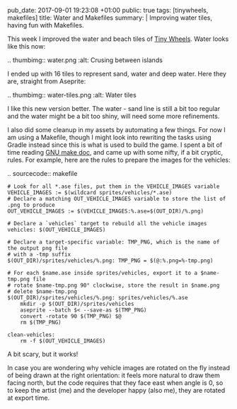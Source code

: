 pub_date: 2017-09-01 19:23:08 +01:00
public: true
tags: [tinywheels, makefiles]
title: Water and Makefiles
summary: |
    Improving water tiles, having fun with Makefiles.

This week I improved the water and beach tiles of [Tiny Wheels][tw]. Water looks like this now:

.. thumbimg:: water.png
    :alt: Crusing between islands

[tw]: /projects/tinywheels/

I ended up with 16 tiles to represent sand, water and deep water. Here they are, straight from Aseprite:

.. thumbimg:: water-tiles.png
    :alt: Water tiles

I like this new version better. The water - sand line is still a bit too regular and the water might be a bit too shiny, will need some more refinements.

I also did some cleanup in my assets by automating a few things. For now I am using a Makefile, though I might look into rewriting the tasks using Gradle instead since this is what is used to build the game. I spent a bit of time reading [GNU make doc][make], and came up with some nifty, if a bit cryptic, rules. For example, here are the rules to prepare the images for the vehicles:

[make]: https://www.gnu.org/software/make/manual/make.html

.. sourcecode:: makefile

    # Look for all *.ase files, put them in the VEHICLE_IMAGES variable
    VEHICLE_IMAGES := $(wildcard sprites/vehicles/*.ase)
    # Declare a matching OUT_VEHICLE_IMAGES variable to store the list of .png to produce
    OUT_VEHICLE_IMAGES := $(VEHICLE_IMAGES:%.ase=$(OUT_DIR)/%.png)

    # Declare a `vehicles` target to rebuild all the vehicle images
    vehicles: $(OUT_VEHICLE_IMAGES)

    # Declare a target-specific variable: TMP_PNG, which is the name of the output png file
    # with a -tmp suffix
    $(OUT_DIR)/sprites/vehicles/%.png: TMP_PNG = $(@:%.png=%-tmp.png)

    # For each $name.ase inside sprites/vehicles, export it to a $name-tmp.png file
    # rotate $name-tmp.png 90° clockwise, store the result in $name.png
    # delete $name-tmp.png
    $(OUT_DIR)/sprites/vehicles/%.png: sprites/vehicles/%.ase
        mkdir -p $(OUT_DIR)/sprites/vehicles
        aseprite --batch $< --save-as $(TMP_PNG)
        convert -rotate 90 $(TMP_PNG) $@
        rm $(TMP_PNG)

    clean-vehicles:
        rm -f $(OUT_VEHICLE_IMAGES)

A bit scary, but it works!

In case you are wondering why vehicle images are rotated on the fly instead of being drawn at the right orientation: it feels more natural to draw them facing north, but the code requires that they face east when angle is 0, so to keep the artist (me) and the developer happy (also me), they are rotated at export time.
